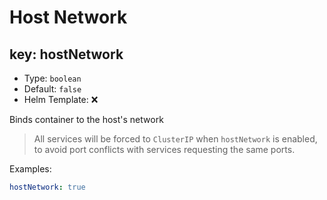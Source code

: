 # Host Network

## key: hostNetwork

- Type: `boolean`
- Default: `false`
- Helm Template: ❌

Binds container to the host's network

> All services will be forced to `ClusterIP` when `hostNetwork` is enabled,
> to avoid port conflicts with services requesting the same ports.

Examples:

```yaml
hostNetwork: true
```
